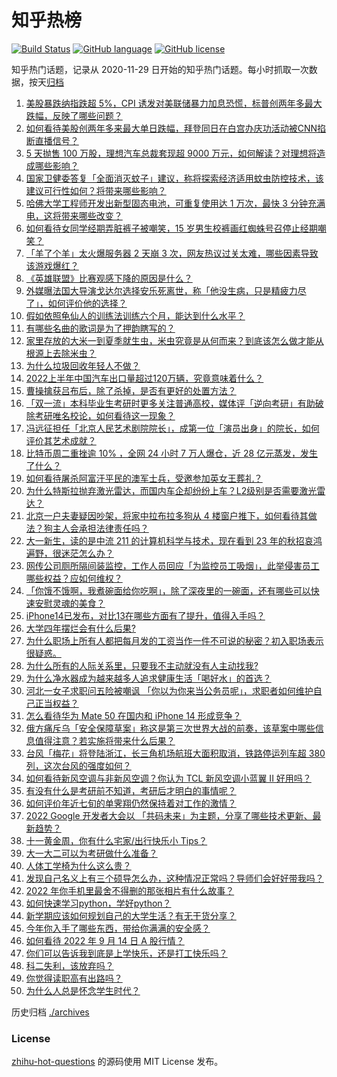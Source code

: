 # 知乎热榜
[![Build Status](https://github.com/ToWeLong/zhihu-hot-questions/workflows/CI/badge.svg)](https://github.com/ToWeLong/zhihu-hot-questions/actions)
[![GitHub language](https://img.shields.io/badge/language-golang-orange.svg)](https://golang.org/)
[![GitHub license](https://img.shields.io/github/license/ToWeLong/zhihu-hot-questions)](https://github.com/ToWeLong/zhihu-hot-questions/blob/main/LICENSE)

知乎热门话题，记录从 2020-11-29 日开始的知乎热门话题。每小时抓取一次数据，按天[归档](./archives)

<!-- BEGIN -->

1. [美股暴跌纳指跌超 5%，CPI 诱发对美联储暴力加息恐慌，标普创两年多最大跌幅，反映了哪些问题？](https://www.zhihu.com/question/553449331)
1. [如何看待美股创两年多来最大单日跌幅，拜登同日在白宫办庆功活动被CNN掐断直播信号？](https://www.zhihu.com/question/553481860)
1. [5 天抛售 100 万股，理想汽车总裁套现超 9000 万元，如何解读？对理想将造成哪些影响？](https://www.zhihu.com/question/553348759)
1. [国家卫健委答复「全面消灭蚊子」建议，称将探索经济适用蚊虫防控技术，该建议可行性如何？将带来哪些影响？](https://www.zhihu.com/question/553473365)
1. [哈佛大学工程师开发出新型固态电池，可重复使用达 1 万次，最快 3 分钟充满电，这将带来哪些改变？](https://www.zhihu.com/question/553414507)
1. [如何看待女同学经期弄脏裤子被嘲笑，15 岁男生校裤画红蜘蛛号召停止经期嘲笑？](https://www.zhihu.com/question/553468629)
1. [「羊了个羊」太火爆服务器 2 天崩 3 次，网友热议过关太难，哪些因素导致该游戏爆红？](https://www.zhihu.com/question/553526017)
1. [《英雄联盟》比赛观感下降的原因是什么？](https://www.zhihu.com/question/550016549)
1. [外媒曝法国大导演戈达尔选择安乐死离世，称「他没生病，只是精疲力尽了」，如何评价他的选择？](https://www.zhihu.com/question/553451297)
1. [假如依照龟仙人的训练法训练六个月，能达到什么水平？](https://www.zhihu.com/question/553133041)
1. [有哪些名曲的歌词是为了押韵瞎写的？](https://www.zhihu.com/question/523410981)
1. [家里存放的大米一到夏季就生虫，米虫究竟是从何而来？到底该怎么做才能从根源上去除米虫？](https://www.zhihu.com/question/553279734)
1. [为什么垃圾回收年轻人不做？](https://www.zhihu.com/question/465700271)
1. [2022上半年中国汽车出口量超过120万辆，究竟意味着什么？](https://www.zhihu.com/question/553385606)
1. [曹操擒获吕布后，除了杀掉，是否有更好的处置方法？](https://www.zhihu.com/question/550671605)
1. [「双一流」本科毕业生考研时更多关注普通高校，媒体评「逆向考研」有助破除考研唯名校论，如何看待这一现象？](https://www.zhihu.com/question/553329527)
1. [冯远征担任「北京人民艺术剧院院长」，成第一位「演员出身」的院长，如何评价其艺术成就？](https://www.zhihu.com/question/553530272)
1. [比特币周二重挫逾 10% ，全网 24 小时 7 万人爆仓，近 28 亿元蒸发，发生了什么？](https://www.zhihu.com/question/553469940)
1. [如何看待屠杀阿富汗平民的澳军士兵，受邀参加英女王葬礼？](https://www.zhihu.com/question/553455873)
1. [为什么特斯拉抛弃激光雷达，而国内车企却纷纷上车？L2级别是否需要激光雷达？](https://www.zhihu.com/question/553136250)
1. [北京一户夫妻疑因吵架，将家中拉布拉多狗从 4 楼窗户推下，如何看待其做法？狗主人会承担法律责任吗？](https://www.zhihu.com/question/553376819)
1. [大一新生，读的是中流 211 的计算机科学与技术，现在看到 23 年的秋招哀鸿遍野，很迷茫怎么办？](https://www.zhihu.com/question/549764289)
1. [网传公司厕所隔间装监控，工作人员回应「为监控员工吸烟」，此举侵害员工哪些权益？应如何维权？](https://www.zhihu.com/question/553476470)
1. [「你饿不饿啊，我煮碗面给你吃啊」，除了深夜里的一碗面，还有哪些可以快速安慰灵魂的美食？](https://www.zhihu.com/question/553472070)
1. [iPhone14已发布，对比13在哪些方面有了提升，值得入手吗？](https://www.zhihu.com/question/553414632)
1. [大学四年摆烂会有什么后果?](https://www.zhihu.com/question/552569783)
1. [为什么职场上所有人都把每月发的工资当作一件不可说的秘密？初入职场表示很疑惑。](https://www.zhihu.com/question/47211822)
1. [为什么所有的人际关系里，只要我不主动就没有人主动找我?](https://www.zhihu.com/question/498191369)
1. [为什么净水器成为越来越多人追求健康生活「喝好水」的首选？](https://www.zhihu.com/question/553412528)
1. [河北一女子求职问五险被嘲讽 「你以为你来当公务员呢」，求职者如何维护自己正当权益？](https://www.zhihu.com/question/553345002)
1. [怎么看待华为 Mate 50 在国内和 iPhone 14 形成竞争？](https://www.zhihu.com/question/552439236)
1. [俄方痛斥乌「安全保障草案」称这是第三次世界大战的前奏，该草案中哪些信息值得注意？若实施将带来什么后果？](https://www.zhihu.com/question/553544198)
1. [台风「梅花」将登陆浙江，长三角机场航班大面积取消，铁路停运列车超 380 列，这次台风的强度如何？](https://www.zhihu.com/question/553501054)
1. [如何看待新风空调与非新风空调？你认为 TCL 新风空调小蓝翼 II 好用吗？](https://www.zhihu.com/question/553389664)
1. [有没有什么是考研前不知道，考研后才明白的事情呢？](https://www.zhihu.com/question/551907944)
1. [如何评价年近七旬的单霁翔仍然保持着对工作的激情？](https://www.zhihu.com/question/553425180)
1. [2022 Google 开发者大会以 「共码未来」为主题，分享了哪些技术更新、最新趋势？](https://www.zhihu.com/question/553520522)
1. [十一黄金周，你有什么宅家/出行快乐小 Tips？](https://www.zhihu.com/question/553291253)
1. [大一大二可以为考研做什么准备？](https://www.zhihu.com/question/59611334)
1. [人体工学椅为什么这么贵？](https://www.zhihu.com/question/31702387)
1. [发现自己名义上有三个硕导怎么办，这种情况正常吗？导师们会好好带我吗？](https://www.zhihu.com/question/551679442)
1. [2022 年你手机里最舍不得删的那张相片有什么故事？](https://www.zhihu.com/question/541637731)
1. [如何快速学习python，学好python？](https://www.zhihu.com/question/518052251)
1. [新学期应该如何规划自己的大学生活？有无干货分享？](https://www.zhihu.com/question/553419632)
1. [今年你入手了哪些东西，带给你满满的安全感？](https://www.zhihu.com/question/552402882)
1. [如何看待 2022 年 9 月 14 日 A 股行情？](https://www.zhihu.com/question/553518225)
1. [你们可以告诉我到底是上学快乐，还是打工快乐吗？](https://www.zhihu.com/question/553510304)
1. [科二失利，该放弃吗？](https://www.zhihu.com/question/553424856)
1. [你觉得读职高有出路吗？](https://www.zhihu.com/question/553264985)
1. [为什么人总是怀念学生时代？](https://www.zhihu.com/question/552712128)

<!-- END -->

历史归档 [./archives](./archives)


### License
[zhihu-hot-questions](https://github.com/towelong/zhihu-hot-questions) 的源码使用 MIT License 发布。